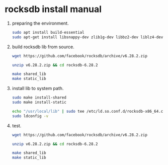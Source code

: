 # rocksdb install manual

1. preparing the environment.

   ```bash
   sudo apt install build-essential
   sudo apt-get install libsnappy-dev zlib1g-dev libbz2-dev liblz4-dev libzstd-dev libgflags-dev
   ```

2. build rocksdb lib from source.

   ```bash
   wget https://github.com/facebook/rocksdb/archive/v6.28.2.zip
   
   unzip v6.28.2.zip && cd rocksdb-6.28.2
   
   make shared_lib
   make static_lib
   ```

3. install lib to system path.

   ```bash
   sudo make install-shared
   sudo make install-static
   
   echo "/usr/local/lib" | sudo tee /etc/ld.so.conf.d/rocksdb-x86_64.conf
   sudo ldconfig -v
   ```

4. test.

   ```bash
   wget https://github.com/facebook/rocksdb/archive/v6.28.2.zip
   
   unzip v6.28.2.zip && cd rocksdb-6.28.2
   
   make shared_lib
   make static_lib
   ```

